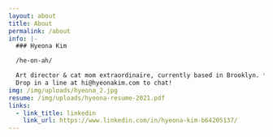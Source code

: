 ```yaml
---
layout: about
title: About
permalink: /about
info: |-
  ### Hyeona Kim

  /he-on-ah/

  Art director & cat mom extraordinaire, currently based in Brooklyn. *･❋ﾟ✧ ㋡ \
  Drop in a line at hi@hyeonakim.com to chat!
img: /img/uploads/hyeona_2.jpg
resume: /img/uploads/hyeona-resume-2021.pdf
links:
  - link_title: linkedin
    link_url: https://www.linkedin.com/in/hyeona-kim-b64205137/
---
```

